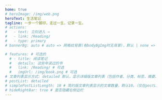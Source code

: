 ```yaml
---
home: true
# heroImage: /img/web.png
heroText: 生活笔记
tagline: 一步一个脚印，走过一生，记录一生。
# actions:
#   - text: 立刻进入 →
#   - link: /Reading/
#   - type: primary
# bannerBg: auto # auto => 网格纹背景(有bodyBgImg时无背景)，默认 | none => 无 | '大图地址' | background: 自定义背景样式       提示：如发现文本颜色不适应你的背景时可以到palette.styl修改$bannerTextColor变量

# features: # 可选的
  # - title: 阅读笔记
  #   details: 这些年读过的书
  #   link: /Reading/ # 可选
  #   imgUrl: /img/book.png # 可选
# 文章列表显示方式: detailed 默认，显示详细版文章列表（包括作者、分类、标签、摘要、分页等）| simple => 显示简约版文章列表（仅标题和日期）| none 不显示文章列表
# postList: detailed
# simplePostListLength: 10 # 简约版文章列表显示的文章数量，默认10。（仅在postList设置为simple时生效）
# hideRightBar: true # 是否隐藏右侧边栏
---
```

